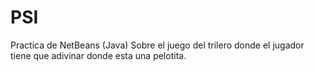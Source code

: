 PSI
===
Practica de NetBeans (Java)
Sobre el juego del trilero donde el jugador tiene que adivinar donde esta una pelotita.
